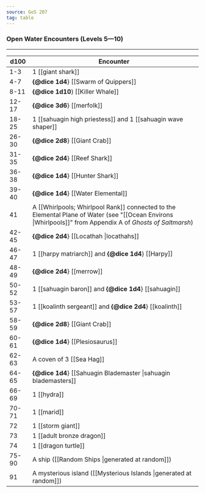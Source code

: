 ```yaml
---
source: GoS 207
tag: table
---
```


### Open Water Encounters (Levels 5—10)
---
|d100|Encounter|
|----|------------|
|1-3|1 [[giant shark]]|
|4-7|**{@dice 1d4**} [[Swarm of Quippers]]|
|8-11|**{@dice 1d10**} [[Killer Whale]]|
|12-17|**{@dice 3d6**} [[merfolk]]|
|18-25|1 [[sahuagin high priestess]] and 1 [[sahuagin wave shaper]]|
|26-30|**{@dice 2d8**} [[Giant Crab]]|
|31-35|**{@dice 2d4**} [[Reef Shark]]|
|36-38|**{@dice 1d4**} [[Hunter Shark]]|
|39-40|**{@dice 1d4**} [[Water Elemental]]|
|41|A [[Whirlpools; Whirlpool Rank]] connected to the Elemental Plane of Water (see "[[Ocean Environs \|Whirlpools]]" from Appendix A of _Ghosts of Saltmarsh_)|
|42-45|**{@dice 2d4**} [[Locathah \|locathahs]]|
|46-47|1 [[harpy matriarch]] and **{@dice 1d4**} [[Harpy]]|
|48-49|**{@dice 2d4**} [[merrow]]|
|50-52|1 [[sahuagin baron]] and **{@dice 1d4**} [[sahuagin]]|
|53-57|1 [[koalinth sergeant]] and **{@dice 2d4**} [[koalinth]]|
|58-59|**{@dice 2d8**} [[Giant Crab]]|
|60-61|**{@dice 1d4**} [[Plesiosaurus]]|
|62-63|A coven of 3 [[Sea Hag]]|
|64-65|**{@dice 1d4**} [[Sahuagin Blademaster \|sahuagin blademasters]]|
|66-69|1 [[hydra]]|
|70-71|1 [[marid]]|
|72|1 [[storm giant]]|
|73|1 [[adult bronze dragon]]|
|74|1 [[dragon turtle]]|
|75-90|A ship ([[Random Ships \|generated at random]])|
|91|A mysterious island ([[Mysterious Islands \|generated at random]])|
